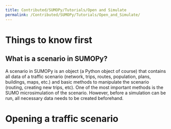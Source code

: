 ```yaml
---
title: Contributed/SUMOPy/Tutorials/Open and Simulate
permalink: /Contributed/SUMOPy/Tutorials/Open_and_Simulate/
---
```


# Things to know first

## What is a scenario in SUMOPy?

A scenario in SUMOPy is an object (a Python object of course) that
contains all data of a traffic scenario (network, trips, routes,
population, plans, buildings, maps, etc.) and basic methods to
manipulate the scenario (routing, creating new trips, etc). One of the
most important methods is the SUMO microsimulation of the scenario.
However, before a simulation can be run, all necessary data needs to be
created beforehand.

# Opening a traffic scenario